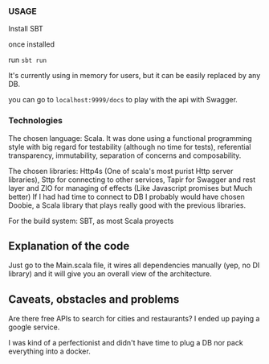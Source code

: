 ### USAGE

Install SBT

once installed

run `sbt run`

It's currently using in memory for users, but it can be easily replaced by any DB.

you can go to `localhost:9999/docs` to play with the api with Swagger.


### Technologies

The chosen language: Scala. It was done using a functional programming style with big regard
for testability (although no time for tests), referential transparency, immutability, 
separation of concerns and composability.

The chosen libraries: Http4s (One of scala's most purist Http server libraries), 
Sttp for connecting to other services,
Tapir for Swagger and rest layer and
ZIO for managing of effects (Like Javascript promises but Much better)
If I had had time to connect to DB I probably would have chosen Doobie, a Scala library that
plays really good with the previous libraries.

For the build system: SBT, as most Scala proyects

## Explanation of the code

Just go to the Main.scala file, it wires all dependencies manually (yep, no DI library)
and it will give you an overall view of the architecture.


## Caveats, obstacles and problems

Are there free APIs to search for cities and restaurants? I ended up paying a google service.

I was kind of a perfectionist and didn't have time to plug a DB nor pack everything into a docker.